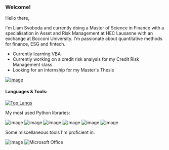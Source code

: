 

<!--
**Liamsvob/LiamSvob** is a ✨ _special_ ✨ repository because its `README.md` (this file) appears on your GitHub profile.
-->


### Welcome!



Hello there,

I'm Liam Svoboda and currently doing a Master of Science in Finance with a specialisation in Asset and Risk Management at HEC Lausanne with an exchange at Bocconi University. I'm passionate about quantitative methods for finance, ESG and fintech. 



* Currently learning VBA
* Currently working on a credit risk analysis for my Credit Risk Management class
* Looking for an internship for my Master's Thesis

[![image](https://img.shields.io/badge/LinkedIn-0077B5?style=for-the-badge&logo=linkedin&logoColor=white)](https://www.linkedin.com/in/liamsvoboda/)


#### Languages & Tools:

[![Top Langs](https://github-readme-stats.vercel.app/api/top-langs/?username=Liamsvob&layout=compact)](https://github.com/anuraghazra/github-readme-stats)

My most used Python libraries:

![image](https://img.shields.io/badge/TensorFlow-FF6F00?style=for-the-badge&logo=TensorFlow&logoColor=white) ![image](https://img.shields.io/badge/Keras-D00000?style=for-the-badge&logo=Keras&logoColor=white) ![image](https://img.shields.io/badge/PyTorch-EE4C2C?style=for-the-badge&logo=PyTorch&logoColor=white) ![image](https://img.shields.io/badge/Plotly-239120?style=for-the-badge&logo=plotly&logoColor=white) ![image](https://img.shields.io/badge/Numpy-777BB4?style=for-the-badge&logo=numpy&logoColor=white) ![image](https://img.shields.io/badge/Pandas-2C2D72?style=for-the-badge&logo=pandas&logoColor=white)

Some miscellaneous tools I'm proficient in: 

![image](https://img.shields.io/badge/LaTeX-47A141?style=for-the-badge&logo=LaTeX&logoColor=white) ![Microsoft Office](https://img.shields.io/badge/Microsoft_Office-D83B01?style=for-the-badge&logo=microsoft-office&logoColor=white)


